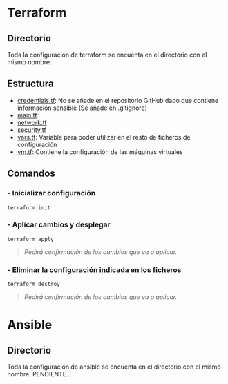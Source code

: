 # Terraform
## Directorio
Toda la configuración de terraform se encuenta en el directorio con el mismo nombre.

## Estructura
- [credentials.tf](Terraform/credentials.tf): No se añade en el repositorio GitHub dado que contiene información sensible (Se añade en .gitignore)
- [main.tf](Terraform/main.tf): 
- [network.tf](Terraform/network.tf)
- [security.tf](Terraform/security.tf)
- [vars.tf](Terraform/vars.tf): Variable para poder utilizar en el resto de ficheros de configuración
- [vm.tf](Terraform/vm.tf): Contiene la configuración de las máquinas virtuales

## Comandos
### - Inicializar configuración
```
terraform init
```

### - Aplicar cambios y desplegar
```
terraform apply
``` 
>_Pedirá confirmación de los cambios que va a aplicar._

### - Eliminar la configuración indicada en los ficheros
```
terraform destroy
```
>_Pedirá confirmación de los cambios que va a aplicar._

# Ansible
## Directorio
Toda la configuración de ansible se encuenta en el directorio con el mismo nombre.
PENDIENTE...